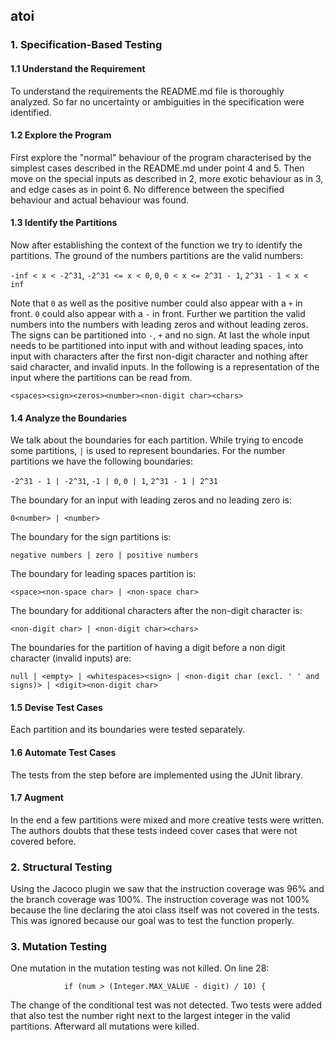 ## atoi

### 1. Specification-Based Testing

#### 1.1 Understand the Requirement
To understand the requirements the README.md file is thoroughly analyzed. So far no uncertainty or ambiguities in the
specification were identified.

#### 1.2 Explore the Program
First explore the "normal" behaviour of the program characterised by the simplest cases described in the README.md under
point 4 and 5. Then move on the special inputs as described in 2, more exotic behaviour as in 3, and edge cases as in
point 6. No difference between the specified behaviour and actual behaviour was found.

#### 1.3 Identify the Partitions
Now after establishing the context of the function we try to identify the partitions. The ground of the numbers
partitions are the valid numbers:

`-inf < x < -2^31`,
`-2^31 <= x < 0`,
`0`,
`0 < x <= 2^31 - 1`,
`2^31 - 1 < x < inf`

Note that `0` as well as the positive number could also appear with a `+` in front. `0` could also appear with a `-` in
front. Further we partition the valid numbers into the numbers with leading zeros and without leading zeros. The signs
can be partitioned into `-`, `+` and no sign. At last the whole input needs to be partitioned into input with and 
without leading spaces, into input with characters after the first non-digit character and nothing after said
character, and invalid inputs. In the following is a
representation of the input where the partitions can be read from.

`<spaces><sign><zeros><number><non-digit char><chars>`

#### 1.4 Analyze the Boundaries
We talk about the boundaries for each partition. While trying to encode some partitions, `|` is used to represent 
boundaries. For the number partitions we have the following boundaries:

`-2^31 - 1 | -2^31`,
`-1 | 0`,
`0 | 1`,
`2^31 - 1 | 2^31`

The boundary for an input with leading zeros and no leading zero is:

`0<number> | <number>`

The boundary for the sign partitions is:

`negative numbers | zero | positive numbers`

The boundary for leading spaces partition is:

`<space><non-space char> | <non-space char>`

The boundary for additional characters after the non-digit character is:

`<non-digit char> | <non-digit char><chars>`

The boundaries for the partition of having a digit before a non digit character (invalid inputs) are:

`null | <empty> | <whitespaces><sign> | <non-digit char (excl. ' ' and signs)> | <digit><non-digit char>`

#### 1.5 Devise Test Cases
Each partition and its boundaries were tested separately. 

#### 1.6 Automate Test Cases
The tests from the step before are implemented using the JUnit library.

#### 1.7 Augment
In the end a few partitions were mixed and more creative tests were written. The authors doubts that these tests indeed
cover cases that were not covered before.

### 2. Structural Testing

Using the Jacoco plugin we saw that the instruction coverage was 96% and the branch coverage was 100%. The instruction
coverage was not 100% because the line declaring the atoi class itself was not covered in the tests. This was ignored
because our goal was to test the function properly.

### 3. Mutation Testing

One mutation in the mutation testing was not killed. On line 28:

`            if (num > (Integer.MAX_VALUE - digit) / 10) {`

The change of the conditional test was not detected. Two tests were added that also test the number right next to the 
largest integer in the valid partitions. Afterward all mutations were killed.